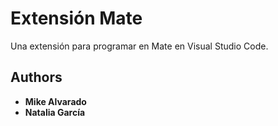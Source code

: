 # Extensión Mate

Una extensión para programar en Mate en Visual Studio Code.

## Authors

* **Mike Alvarado**
* **Natalia García**